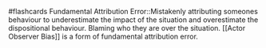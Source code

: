 #flashcards 
Fundamental Attribution Error::Mistakenly attributing someones behaviour to underestimate the impact of the situation and overestimate the dispositional behaviour. Blaming who they are over the situation. [[Actor Observer Bias]] is a form of fundamental attribution error.
<!--SR:!2023-11-06,1,210-->